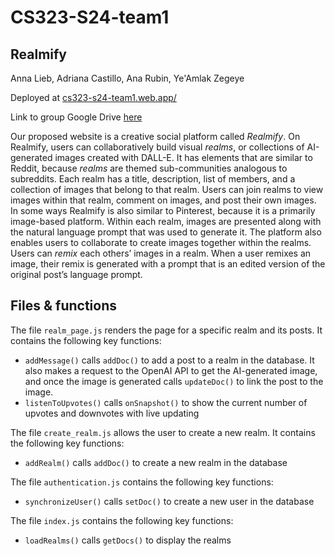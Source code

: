# CS323-S24-team1
## Realmify

Anna Lieb, Adriana Castillo, Ana Rubin, Ye'Amlak Zegeye

Deployed at [cs323-s24-team1.web.app/](https://cs323-s24-team1.web.app/)

Link to group Google Drive [here](https://drive.google.com/drive/folders/1gZjggwTKcFFWwyLOFGMY-FNClywXpA0l?usp=drive_link)

Our proposed website is a creative social platform called *Realmify*. On Realmify, users can collaboratively build visual *realms*, or collections of AI-generated images created with DALL-E. It has elements that are similar to Reddit, because *realms* are themed sub-communities analogous to subreddits. Each realm has a title, description, list of members, and a collection of images that belong to that realm. Users can join realms to view images within that realm, comment on images, and post their own images. In some ways Realmify is also similar to Pinterest, because it is a primarily image-based platform. Within each realm, images are presented along with the natural language prompt that was used to generate it. The platform also enables users to collaborate to create images together within the realms. Users can *remix* each others’ images in a realm. When a user remixes an image, their remix is generated with a prompt that is an edited version of the original post’s language prompt. 

## Files & functions
The file `realm_page.js` renders the page for a specific realm and its posts. It contains the following key functions: 

* `addMessage()` calls `addDoc()` to add a post to a realm in the database. It also makes a request to the OpenAI API to get the AI-generated image, and once the image is generated calls `updateDoc()` to link the post to the image. 
* `listenToUpvotes()` calls `onSnapshot()` to show the current number of upvotes and downvotes with live updating

The file `create_realm.js` allows the user to create a new realm. It contains the following key functions: 

* `addRealm()` calls `addDoc()` to create a new realm in the database

The file `authentication.js` contains the following key functions: 

* `synchronizeUser()` calls `setDoc()` to create a new user in the database

The file `index.js` contains the following key functions: 

* `loadRealms()` calls `getDocs()` to display the realms 